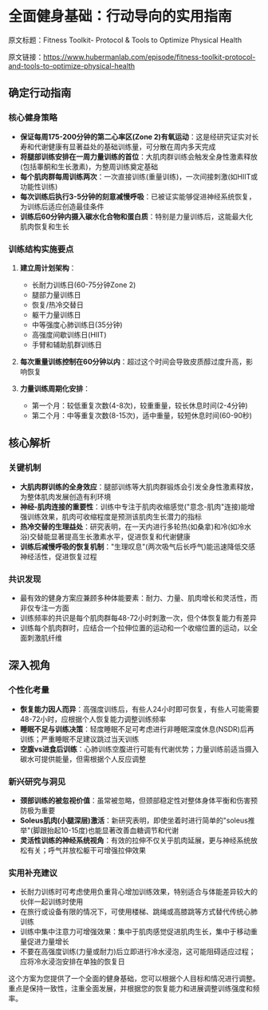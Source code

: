 # 全面健身基础：行动导向的实用指南

原文标题：Fitness Toolkit- Protocol & Tools to Optimize Physical Health

原文链接：https://www.hubermanlab.com/episode/fitness-toolkit-protocol-and-tools-to-optimize-physical-health

## 确定行动指南

### 核心健身策略
- **保证每周175-200分钟的第二心率区(Zone 2)有氧运动**：这是经研究证实对长寿和代谢健康有显著益处的基础训练量，可分散在周内多天完成
- **将腿部训练安排在一周力量训练的首位**：大肌肉群训练会触发全身性激素释放(包括睾酮和生长激素)，为整周训练奠定基础
- **每个肌肉群每周训练两次**：一次直接训练(重量训练)，一次间接刺激(如HIIT或功能性训练)
- **每次训练后执行3-5分钟的刻意减慢呼吸**：已被证实能够促进神经系统恢复，为训练后适应创造最佳条件
- **训练后60分钟内摄入碳水化合物和蛋白质**：特别是力量训练后，这能最大化肌肉恢复和生长

### 训练结构实施要点
1. **建立周计划架构**：
   - 长耐力训练日(60-75分钟Zone 2)
   - 腿部力量训练日
   - 恢复/热冷交替日
   - 躯干力量训练日
   - 中等强度心肺训练日(35分钟)
   - 高强度间歇训练日(HIIT)
   - 手臂和辅助肌群训练日

2. **每次重量训练控制在60分钟以内**：超过这个时间会导致皮质醇过度升高，影响恢复

3. **力量训练周期化安排**：
   - 第一个月：较低重复次数(4-8次)，较重重量，较长休息时间(2-4分钟)
   - 第二个月：中等重复次数(8-15次)，适中重量，较短休息时间(60-90秒)

## 核心解析

### 关键机制
- **大肌肉群训练的全身效应**：腿部训练等大肌肉群锻炼会引发全身性激素释放，为整体肌肉发展创造有利环境
- **神经-肌肉连接的重要性**：训练中专注于肌肉收缩感觉("意念-肌肉"连接)能增强训练效果，肌肉可收缩程度是预测该肌肉生长潜力的指标
- **热冷交替的生理益处**：研究表明，在一天内进行多轮热(如桑拿)和冷(如冷水浴)交替能显著提高生长激素水平，促进恢复和代谢健康
- **训练后减慢呼吸的恢复机制**："生理叹息"(两次吸气后长呼气)能迅速降低交感神经活性，促进恢复过程

### 共识发现
- 最有效的健身方案应兼顾多种体能要素：耐力、力量、肌肉增长和灵活性，而非仅专注一方面
- 训练频率的共识是每个肌肉群每48-72小时刺激一次，但个体恢复能力有差异
- 训练每个肌肉群时，应结合一个拉伸位置的运动和一个收缩位置的运动，以全面刺激肌纤维

## 深入视角

### 个性化考量
- **恢复能力因人而异**：高强度训练后，有些人24小时即可恢复，有些人可能需要48-72小时，应根据个人恢复能力调整训练频率
- **睡眠不足与训练决策**：轻度睡眠不足可考虑进行非睡眠深度休息(NSDR)后再训练；严重睡眠不足建议跳过当天训练
- **空腹vs进食后训练**：心肺训练空腹进行可能有代谢优势；力量训练前适当摄入碳水可提供能量，但需根据个人反应调整

### 新兴研究与洞见
- **颈部训练的被忽视价值**：虽常被忽略，但颈部稳定性对整体身体平衡和伤害预防极为重要
- **Soleus肌肉(小腿深层)激活**：新研究表明，即使坐着时进行简单的"soleus推举"(脚跟抬起10-15度)也能显著改善血糖调节和代谢
- **灵活性训练的神经系统视角**：有效的拉伸不仅关乎肌肉延展，更与神经系统放松有关；呼气并放松躯干可增强拉伸效果

### 实用补充建议
- 长耐力训练时可考虑使用负重背心增加训练效果，特别适合与体能差异较大的伙伴一起训练时使用
- 在旅行或设备有限的情况下，可使用楼梯、跳绳或高膝跳等方式替代传统心肺训练
- 训练中集中注意力可增强效果：集中于肌肉感觉促进肌肉生长，集中于移动重量促进力量增长
- 不要在高强度训练(力量或耐力)后立即进行冷水浸泡，这可能阻碍适应过程；应将冷水浸泡安排在单独的恢复日

这个方案为您提供了一个全面的健身基础，您可以根据个人目标和情况进行调整。重点是保持一致性，注重全面发展，并根据您的恢复能力和进展调整训练强度和频率。
